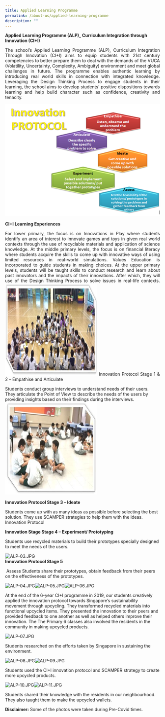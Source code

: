 ```yaml
---
title: Applied Learning Programme
permalink: /about-us/applied-learning-programme
description: ""
---
```

**Applied Learning Programme (ALP)\_ Curriculum Integration through Innovation (CI+I)**

  

<p style="text-align: justify">The school’s Applied Learning Programme (ALP), Curriculum Integration Through Innovation (CI+I) aims to equip students with 21st century competencies to better prepare them to deal with the demands of the VUCA (Volatility, Uncertainty, Complexity, Ambiguity) environment and meet global challenges in future. The programme enables authentic learning by introducing real world skills in connection with integrated knowledge. Leveraging the Design Thinking Process to engage students in their learning, the school aims to develop students’ positive dispositions towards learning and help build character such as confidence, creativity and tenacity.

![](/images/ip1.png)

**CI+I Learning Experiences** 

<p style="text-align: justify">For lower primary, the focus is on Innovations in Play where students identify an area of interest to innovate games and toys in given real world contexts through the use of recyclable materials and application of science knowledge. At the middle primary levels, the focus is on financial literacy where students acquire the skills to come up with innovative ways of using limited resources in real-world simulations. Values Education is incorporated to guide students in making choices. At the upper primary levels, students will be taught skills to conduct research and learn about past innovators and the impacts of their innovations. After which, they will use of the Design Thinking Process to solve issues in real-life contexts.
	<img src="/images/ip2.jpg" 
         width="300"
				 height="300">
Innovation Protocol Stage 1 & 2 – Empathise and Articulate
	
Students conduct group interviews to understand needs of their users. They articulate the Point of View to describe the needs of the users by providing insights based on their findings during the interviews.<img src="/images/ip3.jpg" 
         width="300"
				 height="300">
	
**Innovation Protocol Stage 3 – Ideate** 

Students come up with as many ideas as possible before selecting the best solution. They use SCAMPER strategies to help them with the ideas. Innovation Protocol

  

**Innovation Stage Stage 4 – Experiment/ Prototyping** 

Students use recycled materials to build their prototypes specially designed to meet the needs of the users.  

![ALP-03.JPG](https://northoakspri.moe.edu.sg/qql/slot/u162/2020/ALP/ALP-03.JPG)  
**Innovation Protocol Stage 5** 

 Assess Students share their prototypes, obtain feedback from their peers on the effectiveness of the prototypes.  

![ALP-04.JPG](https://northoakspri.moe.edu.sg/qql/slot/u162/2020/ALP/ALP-04.JPG)![ALP-05.JPG](https://northoakspri.moe.edu.sg/qql/slot/u162/2020/ALP/ALP-05.JPG)![ALP-06.JPG](https://northoakspri.moe.edu.sg/qql/slot/u162/2020/ALP/ALP-06.JPG)  

At the end of the 6-year CI+I programme in 2019, our students creatively applied the innovation protocol towards Singapore’s sustainability movement through upcycling. They transformed recycled materials into functional upcycled items. They presented the innovation to their peers and provided feedback to one another as well as helped others improve their innovation. The The Primary 6 classes also involved the residents in the community in making upcycled products.

  

![ALP-07.JPG](https://northoakspri.moe.edu.sg/qql/slot/u162/2020/ALP/ALP-07.JPG)

Students researched on the efforts taken by Singapore in sustaining the environment.  

  

![ALP-08.JPG](https://northoakspri.moe.edu.sg/qql/slot/u162/2020/ALP/ALP-08.JPG)![ALP-09.JPG](https://northoakspri.moe.edu.sg/qql/slot/u162/2020/ALP/ALP-09.JPG)

Students used the CI+I innovation protocol and SCAMPER strategy to create more upcycled products.  

  

![ALP-10.JPG](https://northoakspri.moe.edu.sg/qql/slot/u162/2020/ALP/ALP-10.JPG)![ALP-11.JPG](https://northoakspri.moe.edu.sg/qql/slot/u162/2020/ALP/ALP-11.JPG)

Students shared their knowledge with the residents in our neighbourhood. They also taught them to make the upcycled wallets. 

**Disclaimer:** Some of the photos were taken during Pre-Covid times.